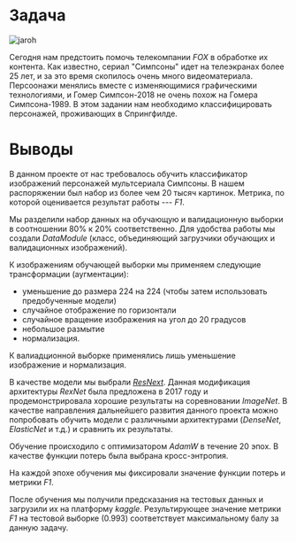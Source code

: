# Задача

![](https://upload.wikimedia.org/wikipedia/commons/thumb/a/a1/Homer_Simpson_graff.jpg/640px-Homer_Simpson_graff.jpg 'jaroh')

Сегодня нам предстоить помочь телекомпании *FOX* в обработке их контента. Как известно, сериал "Симпсоны" идет на телеэкранах более 25 лет, и за это время скопилось очень много видеоматериала. Персоонажи менялись вместе с изменяющимися графическими технологиями, и Гомер Симпсон-2018 не очень похож на Гомера Симпсона-1989. В этом задании нам необходимо классифицировать персонажей, проживающих в Спрингфилде.

# Выводы

В данном проекте от нас требовалось обучить классификатор изображений персонажей мультсериала Симпсоны. В нашем распоряжении был набор из более чем 20 тысяч картинок. Метрика, по которой оценивается результат работы --- *F1*.

Мы разделили набор данных на обучающую и валидационную выборки в соотношении 80% к 20% соответственно. Для удобства работы мы создали *DataModule* (класс, объединяющий загрузчики обучающих и валидационных изображений). 

К изображениям обучающей выборки мы применяем следующие трансформации (аугментации):

* уменьшение до размера 224 на 224 (чтобы затем использовать предобученные модели)
* случайное отображение по горизонтали
* случайное вращение изображения на угол до 20 градусов
* небольшое размытие
* нормализация.

К валиадционной выборке применялись лишь уменьшение изображение и нормализация.

В качестве модели мы выбрали [*ResNext*](https://arxiv.org/abs/1611.05431). Данная модификация архитектуры *RexNet* была предложена в 2017 году и продемонстрировала хорошие результаты на соревновании *ImageNet*. В качестве направления дальнейшего развития данного проекта можно попробовать обучить модели с различными архитектурами (*DenseNet*, *ElasticNet* и т.д.) и сравнить их результаты.

Обучение происходило с оптимизатором *AdamW* в течение 20 эпох. В качестве функции потерь была выбрана кросс-энтропия. 

На каждой эпохе обучения мы фиксировали значение функции потерь и метрики *F1*. 

После обучения мы получили предсказания на тестовых данных и загрузили их на платформу *kaggle*. Результирующее значение метрики *F1* на тестовой выборке (0.993) соответствует максимальному балу за данную задачу.
